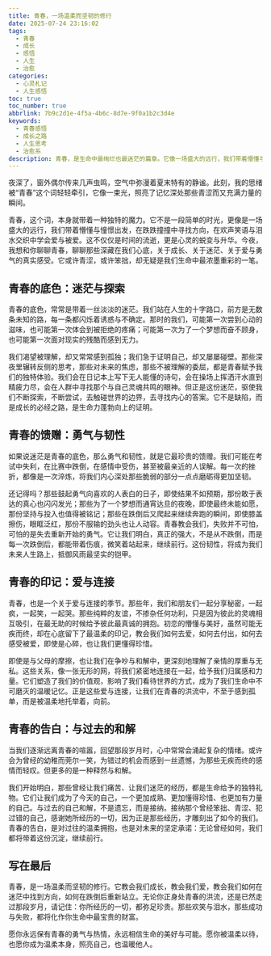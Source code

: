 ```yaml
---
title: 青春，一场温柔而坚韧的修行
date: 2025-07-24 23:16:02
tags:
  - 青春
  - 成长
  - 感悟
  - 人生
  - 治愈
categories:
  - 心灵札记
  - 人生感悟
toc: true
toc_number: true
abbrlink: 7b9c2d1e-4f5a-4b6c-8d7e-9f0a1b2c3d4e
keywords:
  - 青春感悟
  - 成长之路
  - 人生思考
  - 治愈系
description: 青春，是生命中最绚烂也最迷茫的篇章。它像一场盛大的远行，我们带着懵懂与憧憬出发，在跌跌撞撞中寻找方向，在欢声笑语与泪水交织中学会爱与被爱。这不仅仅是时间的流逝，更是心灵的蜕变与升华。今夜，让我们一起回望那段青涩而又充满力量的岁月，感受它留下的温柔印记，并从中汲取继续前行的勇气。
---
```


夜深了，窗外偶尔传来几声虫鸣，空气中弥漫着夏末特有的静谧。此刻，我的思绪被“青春”这个词轻轻牵引，它像一束光，照亮了记忆深处那些青涩而又充满力量的瞬间。

青春，这个词，本身就带着一种独特的魔力。它不是一段简单的时光，更像是一场盛大的远行，我们带着懵懂与憧憬出发，在跌跌撞撞中寻找方向，在欢声笑语与泪水交织中学会爱与被爱。这不仅仅是时间的流逝，更是心灵的蜕变与升华。今夜，我想和你聊聊青春，聊聊那些深藏在我们心底，关于成长、关于迷茫、关于爱与勇气的真实感受。它或许青涩，或许笨拙，却无疑是我们生命中最浓墨重彩的一笔。

## 青春的底色：迷茫与探索

青春的底色，常常是带着一丝淡淡的迷茫。我们站在人生的十字路口，前方是无数条未知的路，每一条都闪烁着诱惑与不确定。那时的我们，可能第一次尝到心动的滋味，也可能第一次体会到被拒绝的疼痛；可能第一次为了一个梦想而奋不顾身，也可能第一次面对现实的残酷而感到无力。

我们渴望被理解，却又常常感到孤独；我们急于证明自己，却又屡屡碰壁。那些深夜里辗转反侧的思考，那些对未来的焦虑，那些不被理解的委屈，都是青春赋予我们的独特体验。我们会在日记本上写下无人能懂的诗句，会在操场上挥洒汗水直到精疲力尽，会在人群中寻找那个与自己灵魂共鸣的眼神。但正是这份迷茫，驱使我们不断探索，不断尝试，去触碰世界的边界，去寻找内心的答案。它不是缺陷，而是成长的必经之路，是生命力蓬勃向上的证明。

## 青春的馈赠：勇气与韧性

如果说迷茫是青春的底色，那么勇气和韧性，就是它最珍贵的馈赠。我们可能在考试中失利，在比赛中跌倒，在感情中受伤，甚至被最亲近的人误解。每一次的挫折，都像是一次淬炼，将我们内心深处那些脆弱的部分一点点磨砺得更加坚韧。

还记得吗？那些鼓起勇气向喜欢的人表白的日子，即使结果不如预期，那份敢于表达的真心也闪闪发光；那些为了一个梦想而通宵达旦的夜晚，即使最终未能如愿，那份坚持与投入也值得被铭记；那些在跌倒后又爬起来继续奔跑的瞬间，即使膝盖擦伤，眼眶泛红，那份不服输的劲头也让人动容。青春教会我们，失败并不可怕，可怕的是失去重新开始的勇气。它让我们明白，真正的强大，不是从不跌倒，而是每一次跌倒后，都能带着伤痕，微笑着站起来，继续前行。这份韧性，将成为我们未来人生路上，抵御风雨最坚实的铠甲。

## 青春的印记：爱与连接

青春，也是一个关于爱与连接的季节。那些年，我们和朋友们一起分享秘密，一起疯，一起笑，一起哭。那些纯粹的友谊，不掺杂任何功利，只是因为彼此的灵魂相互吸引，在最无助的时候给予彼此最真诚的拥抱。初恋的懵懂与美好，虽然可能无疾而终，却在心底留下了最温柔的印记，教会我们如何去爱，如何去付出，如何去感受被爱，即使是心碎，也让我们更懂得珍惜。

即使是与父母的摩擦，也让我们在争吵与和解中，更深刻地理解了亲情的厚重与无私。这些关系，像一张无形的网，将我们紧密地连接在一起，给予我们归属感和力量。它们塑造了我们的价值观，影响了我们看待世界的方式，成为了我们生命中不可磨灭的温暖记忆。正是这些爱与连接，让我们在青春的洪流中，不至于感到孤单，而是被温柔地托举着，向前。

## 青春的告白：与过去的和解

当我们逐渐远离青春的喧嚣，回望那段岁月时，心中常常会涌起复杂的情绪。或许会为曾经的幼稚而莞尔一笑，为错过的机会而感到一丝遗憾，为那些无疾而终的感情而轻叹。但更多的是一种释然与和解。

我们开始明白，那些曾经让我们痛苦、让我们迷茫的经历，都是生命给予的独特礼物。它们让我们成为了今天的自己，一个更加成熟、更加懂得珍惜、也更加有力量的自己。与过去的自己和解，不是遗忘，而是接纳。接纳那个曾经笨拙、青涩、犯过错的自己，感谢她所经历的一切，因为正是那些经历，才雕刻出了如今的我们。青春的告白，是对过往的温柔拥抱，也是对未来的坚定承诺：无论曾经如何，我们都将带着这份沉淀，继续前行。

## 写在最后

青春，是一场温柔而坚韧的修行。它教会我们成长，教会我们爱，教会我们如何在迷茫中找到方向，如何在跌倒后重新站立。无论你正身处青春的洪流，还是已然走过那段岁月，请记住：你所经历的一切，都弥足珍贵。那些欢笑与泪水，那些成功与失败，都将化作你生命中最宝贵的财富。

愿你永远保有青春的勇气与热情，永远相信生命的美好与可能。愿你被温柔以待，也愿你成为温柔本身，照亮自己，也温暖他人。